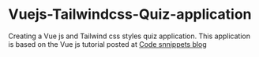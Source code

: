 # Vuejs-Tailwindcss-Quiz-application
Creating a Vue js and Tailwind css styles quiz application. This application is based on the Vue js tutorial posted at <a href="www.codesnnippets.com">Code snnippets blog</a>
